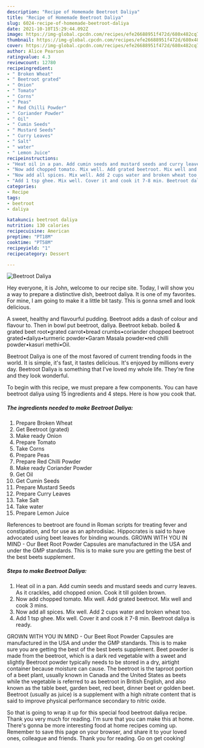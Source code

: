 ```yaml
---
description: "Recipe of Homemade Beetroot Daliya"
title: "Recipe of Homemade Beetroot Daliya"
slug: 6024-recipe-of-homemade-beetroot-daliya
date: 2021-10-10T15:29:44.092Z
image: https://img-global.cpcdn.com/recipes/efe26688951f472d/680x482cq70/beetroot-daliya-recipe-main-photo.jpg
thumbnail: https://img-global.cpcdn.com/recipes/efe26688951f472d/680x482cq70/beetroot-daliya-recipe-main-photo.jpg
cover: https://img-global.cpcdn.com/recipes/efe26688951f472d/680x482cq70/beetroot-daliya-recipe-main-photo.jpg
author: Alice Pearson
ratingvalue: 4.3
reviewcount: 12780
recipeingredient:
- " Broken Wheat"
- " Beetroot grated"
- " Onion"
- " Tomato"
- " Corns"
- " Peas"
- " Red Chilli Powder"
- " Coriander Powder"
- " Oil"
- " Cumin Seeds"
- " Mustard Seeds"
- " Curry Leaves"
- " Salt"
- " water"
- " Lemon Juice"
recipeinstructions:
- "Heat oil in a pan. Add cumin seeds and mustard seeds and curry leaves. As it crackles, add chopped onion. Cook it till golden brown."
- "Now add chopped tomato. Mix well. Add grated beetroot. Mix well and cook 3 mins."
- "Now add all spices. Mix well. Add 2 cups water and broken wheat too."
- "Add 1 tsp ghee. Mix well. Cover it and cook it 7-8 min. Beetroot daliya is ready."
categories:
- Recipe
tags:
- beetroot
- daliya

katakunci: beetroot daliya 
nutrition: 130 calories
recipecuisine: American
preptime: "PT18M"
cooktime: "PT58M"
recipeyield: "1"
recipecategory: Dessert

---
```



![Beetroot Daliya](https://img-global.cpcdn.com/recipes/efe26688951f472d/680x482cq70/beetroot-daliya-recipe-main-photo.jpg)

Hey everyone, it is John, welcome to our recipe site. Today, I will show you a way to prepare a distinctive dish, beetroot daliya. It is one of my favorites. For mine, I am going to make it a little bit tasty. This is gonna smell and look delicious.

A sweet, healthy and flavourful pudding. Beetroot adds a dash of colour and flavour to. Then in bowl put beetroot, daliya. Beetroot kebab. boiled &amp; grated beet root•grated carrot•bread crumbs•coriander chopped beetroot grated•daliya•turmeric powder•Garam Masala powder•red chilli powder•kasuri methi•Oil.

Beetroot Daliya is one of the most favored of current trending foods in the world. It is simple, it's fast, it tastes delicious. It's enjoyed by millions every day. Beetroot Daliya is something that I've loved my whole life. They're fine and they look wonderful.


To begin with this recipe, we must prepare a few components. You can have beetroot daliya using 15 ingredients and 4 steps. Here is how you cook that.

<!--inarticleads1-->

##### The ingredients needed to make Beetroot Daliya:

1. Prepare  Broken Wheat
1. Get  Beetroot (grated)
1. Make ready  Onion
1. Prepare  Tomato
1. Take  Corns
1. Prepare  Peas
1. Prepare  Red Chilli Powder
1. Make ready  Coriander Powder
1. Get  Oil
1. Get  Cumin Seeds
1. Prepare  Mustard Seeds
1. Prepare  Curry Leaves
1. Take  Salt
1. Take  water
1. Prepare  Lemon Juice


References to beetroot are found in Roman scripts for treating fever and constipation, and for use as an aphrodisiac. Hippocrates is said to have advocated using beet leaves for binding wounds. GROWN WITH YOU IN MIND - Our Beet Root Powder Capsules are manufactured in the USA and under the GMP standards. This is to make sure you are getting the best of the best beets supplement. 

<!--inarticleads2-->

##### Steps to make Beetroot Daliya:

1. Heat oil in a pan. Add cumin seeds and mustard seeds and curry leaves. As it crackles, add chopped onion. Cook it till golden brown.
1. Now add chopped tomato. Mix well. Add grated beetroot. Mix well and cook 3 mins.
1. Now add all spices. Mix well. Add 2 cups water and broken wheat too.
1. Add 1 tsp ghee. Mix well. Cover it and cook it 7-8 min. Beetroot daliya is ready.


GROWN WITH YOU IN MIND - Our Beet Root Powder Capsules are manufactured in the USA and under the GMP standards. This is to make sure you are getting the best of the best beets supplement. Beet powder is made from the beetroot, which is a dark red vegetable with a sweet and slightly Beetroot powder typically needs to be stored in a dry, airtight container because moisture can cause. The beetroot is the taproot portion of a beet plant, usually known in Canada and the United States as beets while the vegetable is referred to as beetroot in British English, and also known as the table beet, garden beet, red beet, dinner beet or golden beet. Beetroot (usually as juice) is a supplement with a high nitrate content that is said to improve physical performance secondary to nitric oxide. 

So that is going to wrap it up for this special food beetroot daliya recipe. Thank you very much for reading. I'm sure that you can make this at home. There's gonna be more interesting food at home recipes coming up. Remember to save this page on your browser, and share it to your loved ones, colleague and friends. Thank you for reading. Go on get cooking!
